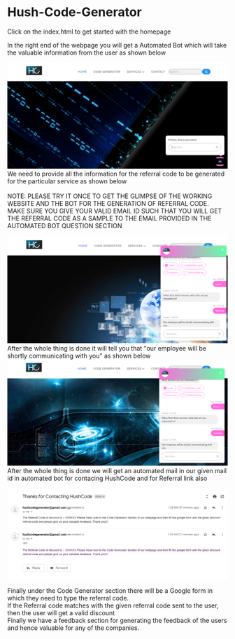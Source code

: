 # Hush-Code-Generator

Click on the index.html to get started with the homepage

In the right end of the webpage you will get a Automated Bot which will take the valuable information from the user as shown below
<br>

<img src="screenshots/1.png">

<br>
We need to provide all the information for the referral code to be generated for the particular service as shown below
<br>
<br>
NOTE: PLEASE TRY IT ONCE TO GET THE GLIMPSE OF THE WORKING WEBSITE AND THE BOT FOR THE GENERATION OF REFERRAL CODE.
MAKE SURE YOU GIVE YOUR VALID EMAIL ID SUCH THAT YOU WILL GET THE REFERRAL CODE AS A SAMPLE TO THE EMAIL PROVIDED IN THE AUTOMATED BOT QUESTION SECTION
<br><br>
<img src="screenshots/2.png">
<br>
After the whole thing is done it will tell you that "our employee will be shortly communicating with you" as shown below
<br>
<img src="screenshots/3.png">
<br>
After the whole thing is done we will get an automated mail in our given mail id in automated bot for contacing HushCode and for Referral link also
<br>
<br>
<img src="screenshots/7.png">
<br>

Finally under the Code Generator section there will be a Google form in which they need to type the referral code.<br>
If the Referral code matches with the given referral code sent to the user, then the user will get a valid discount
<br>
Finally we have a feedback section for generating the feedback of the users and hence valuable for any of the companies.<br>
